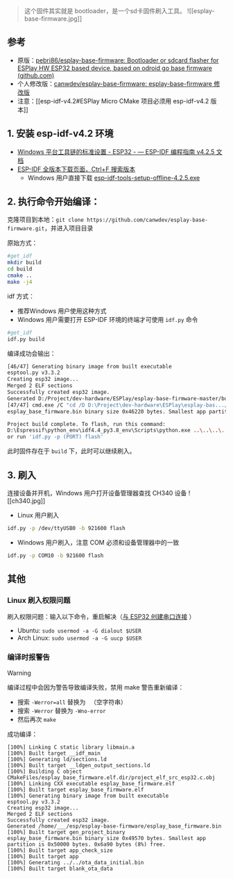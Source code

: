 
> 这个固件其实就是 bootloader，是一个sd卡固件刷入工具。
![[esplay-base-firmware.jpg]]
## 参考

- 原版：[pebri86/esplay-base-firmware: Bootloader or sdcard flasher for ESPlay HW ESP32 based device, based on odroid go base firmware (github.com)](https://github.com/pebri86/esplay-base-firmware)
- 个人修改版：[canwdev/esplay-base-firmware: esplay-base-firmware 修改版](https://github.com/canwdev/esplay-base-firmware)
- 注意：[[esp-idf-v4.2#ESPlay Micro CMake 项目必须用 esp-idf-v4.2 版本]]

## 1. 安装 esp-idf-v4.2 环境

- [Windows 平台工具链的标准设置 - ESP32 - — ESP-IDF 编程指南 v4.2.5 文档](https://docs.espressif.com/projects/esp-idf/zh_CN/v4.2.5/esp32/get-started/windows-setup.html)
- [ESP-IDF 全版本下载页面，Ctrl+F 搜索版本](https://dl.espressif.com/dl/esp-idf/?idf=4.4)
	- Windows 用户直接下载 [esp-idf-tools-setup-offline-4.2.5.exe](https://github.com/espressif/idf-installer/releases/download/offline-4.2.5/esp-idf-tools-setup-offline-4.2.5.exe)

## 2. 执行命令开始编译：

克隆项目到本地：`git clone https://github.com/canwdev/esplay-base-firmware.git`，并进入项目目录

原始方式：
```sh
#get_idf
mkdir build
cd build
cmake ..
make -j4
```

idf 方式：
- 推荐Windows 用户使用这种方式
- Windows 用户需要打开 ESP-IDF 环境的终端才可使用 `idf.py` 命令
```sh
#get_idf
idf.py build
```

编译成功会输出：
```sh
[46/47] Generating binary image from built executable
esptool.py v3.3.2
Creating esp32 image...
Merged 2 ELF sections
Successfully created esp32 image.
Generated D:/Project/dev-hardware/ESPlay/esplay-base-firmware-master/build/esplay_base_firmware.bin
[47/47] cmd.exe /C "cd /D D:\Project\dev-hardware\ESPlay\esplay-bas.../ESPlay/esplay-base-firmware-master/build/esplay_base_firmware.bin"
esplay_base_firmware.bin binary size 0x46220 bytes. Smallest app partition is 0x50000 bytes. 0x9de0 bytes (12%) free.

Project build complete. To flash, run this command:
D:\Espressif\python_env\idf4.4_py3.8_env\Scripts\python.exe ..\..\..\..\Espressif\frameworks\esp-idf-v4.4.4\components\esptool_py\esptool\esptool.py -p (PORT) -b 460800 --before default_reset --after hard_reset --chip esp32  write_flash --flash_mode dio --flash_size detect --flash_freq 80m 0x1000 build\bootloader\bootloader.bin 0x8000 build\partition_table\partition-table.bin 0xd000 build\ota_data_initial.bin 0x10000 build\esplay_base_firmware.bin
or run 'idf.py -p (PORT) flash'
```

此时固件存在于 `build` 下，此时可以继续刷入。
## 3. 刷入

连接设备并开机，Windows 用户打开设备管理器查找 CH340 设备
![[ch340.jpg]]
- Linux 用户刷入
```sh
idf.py -p /dev/ttyUSB0 -b 921600 flash 
```
- Windows 用户刷入，注意 COM 必须和设备管理器中的一致
```cmd
idf.py -p COM10 -b 921600 flash 
```

## 其他

### Linux 刷入权限问题

刷入权限问题：输入以下命令，重启解决（[与 ESP32 创建串口连接](https://docs.espressif.com/projects/esp-idf/zh_CN/latest/esp32/get-started/establish-serial-connection.html#linux-dialout-group) ）
- Ubuntu:  `sudo usermod -a -G dialout $USER`
- Arch Linux: `sudo usermod -a -G uucp $USER`

### 编译时报警告

> [!WARNING]
> 编译过程中会因为警告导致编译失败，禁用 make 警告重新编译：

- 搜索 `-Werror=all` 替换为 ` `（空字符串）
- 搜索 `-Werror` 替换为 `-Wno-error`
- 然后再次 `make`

成功编译：
```
[100%] Linking C static library libmain.a
[100%] Built target __idf_main
[100%] Generating ld/sections.ld
[100%] Built target __ldgen_output_sections.ld
[100%] Building C object CMakeFiles/esplay_base_firmware.elf.dir/project_elf_src_esp32.c.obj
[100%] Linking CXX executable esplay_base_firmware.elf
[100%] Built target esplay_base_firmware.elf
[100%] Generating binary image from built executable
esptool.py v3.3.2
Creating esp32 image...
Merged 2 ELF sections
Successfully created esp32 image.
Generated /home/___/esp/esplay-base-firmware/esplay_base_firmware.bin
[100%] Built target gen_project_binary
esplay_base_firmware.bin binary size 0x49570 bytes. Smallest app partition is 0x50000 bytes. 0x6a90 bytes (8%) free.
[100%] Built target app_check_size
[100%] Built target app
[100%] Generating ../../ota_data_initial.bin
[100%] Built target blank_ota_data
```
